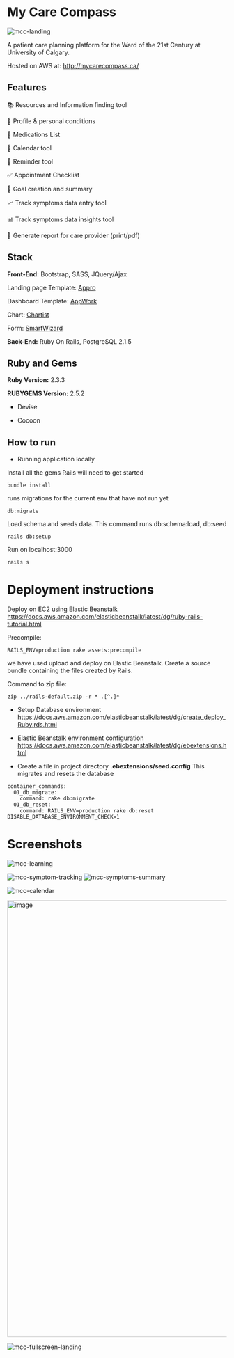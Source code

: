 # My Care Compass
![mcc-landing](https://github.com/user-attachments/assets/92094208-ffc0-4bf2-be07-c16039f1d45e)


A patient care planning platform for the Ward of the 21st Century at University of Calgary.

Hosted on AWS at: http://mycarecompass.ca/

## Features

📚 Resources and Information finding tool

📝 Profile & personal conditions

💊 Medications List

📅 Calendar tool

🔔 Reminder tool

✅ Appointment Checklist

🎯 Goal creation and summary

📈 Track symptoms data entry tool

📊 Track symptoms data insights tool

📝 Generate report for care provider (print/pdf)

## Stack

**Front-End:** Bootstrap, SASS, JQuery/Ajax

Landing page Template: [Appro](http://quomodosoft.com/html/appro/demo/index3.html)

Dashboard Template: [AppWork](https://uxpowered.com/products/appwork/v110/angular-demo/dashboards/dashboard-2)

Chart: [Chartist](https://gionkunz.github.io/chartist-js/)

Form: [SmartWizard](https://github.com/techlab/SmartWizard)

**Back-End:** Ruby On Rails, PostgreSQL 2.1.5

## Ruby and Gems

**Ruby Version:** 2.3.3

**RUBYGEMS Version:** 2.5.2

* Devise

* Cocoon

## How to run

* Running application locally

Install all the gems Rails will need to get started
```
bundle install
```

runs migrations for the current env that have not run yet
```
db:migrate
```

Load schema and seeds data. This command runs db:schema:load, db:seed
```
rails db:setup
```

Run on localhost:3000
```
rails s
```

# Deployment instructions

Deploy on EC2 using Elastic Beanstalk
https://docs.aws.amazon.com/elasticbeanstalk/latest/dg/ruby-rails-tutorial.html

Precompile:
```
RAILS_ENV=production rake assets:precompile
```

we have used upload and deploy on Elastic Beanstalk. Create a source bundle containing the files created by Rails.

Command to zip file:
```
zip ../rails-default.zip -r * .[^.]*
```

* Setup Database environment
https://docs.aws.amazon.com/elasticbeanstalk/latest/dg/create_deploy_Ruby.rds.html

* Elastic Beanstalk environment configuration
https://docs.aws.amazon.com/elasticbeanstalk/latest/dg/ebextensions.html

- Create a file in project directory **.ebextensions/seed.config**
This migrates and resets the database
```
container_commands:
  01_db_migrate:
    command: rake db:migrate
  01_db_reset:
    command: RAILS_ENV=production rake db:reset DISABLE_DATABASE_ENVIRONMENT_CHECK=1
```

# Screenshots
![mcc-learning](https://github.com/user-attachments/assets/36ab6342-e297-40a2-8e49-6142970168fc)

![mcc-symptom-tracking](https://github.com/user-attachments/assets/a6fe6b85-6801-4fc6-a3ba-23473c7b6a5b)
![mcc-symptoms-summary](https://github.com/user-attachments/assets/b0ae156f-cfe1-48c7-8e87-8e5e442ce0c8)

![mcc-calendar](https://github.com/user-attachments/assets/d33e5b4c-dc2b-4086-bd89-60213aa43545)

<img width="1004" alt="image" src="https://github.com/user-attachments/assets/884a102d-d771-4d3e-96d9-e13ef85acd3a">

![mcc-fullscreen-landing](https://github.com/user-attachments/assets/d7e6bccd-2b2f-450f-963e-706236d89b58)

